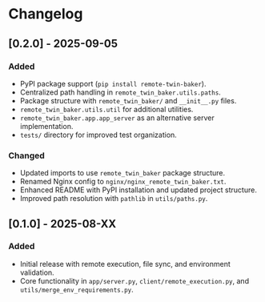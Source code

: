 # Changelog
## [0.2.0] - 2025-09-05
### Added
- PyPI package support (`pip install remote-twin-baker`).
- Centralized path handling in `remote_twin_baker.utils.paths`.
- Package structure with `remote_twin_baker/` and `__init__.py` files.
- `remote_twin_baker.utils.util` for additional utilities.
- `remote_twin_baker.app.app_server` as an alternative server implementation.
- `tests/` directory for improved test organization.
### Changed
- Updated imports to use `remote_twin_baker` package structure.
- Renamed Nginx config to `nginx/nginx_remote_twin_baker.txt`.
- Enhanced README with PyPI installation and updated project structure.
- Improved path resolution with `pathlib` in `utils/paths.py`.

## [0.1.0] - 2025-08-XX
### Added
- Initial release with remote execution, file sync, and environment validation.
- Core functionality in `app/server.py`, `client/remote_execution.py`, and `utils/merge_env_requirements.py`.